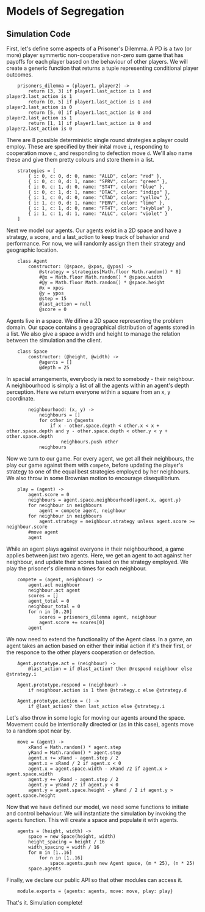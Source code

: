 # Models of Segregation

## Simulation Code


First, let's define some aspects of a Prisoner's Dilemma.  A PD is a two (or more) player symmertic non-cooperative non-zero sum game that has payoffs for each player based on the behaviour of other players.  We will create a generic function that returns a tuple representing conditional player outcomes.


		prisoners_dilemma = (player1, player2) ->
			return [3, 3] if player1.last_action is 1 and player2.last_action is 1
			return [0, 5] if player1.last_action is 1 and player2.last_action is 0
			return [5, 0] if player1.last_action is 0 and player2.last_action is 1
			return [1, 1] if player1.last_action is 0 and player2.last_action is 0


There are 8 possible deterministic single round strategies a player could employ.  These are specified by their inital move `i`, responding to cooperation move `c`, and responding to defection move `d`.  We'll also name these and give them pretty colours and store them in a list.


		strategies = [
			{ i: 0, c: 0, d: 0, name: "ALLD", color: "red" },
			{ i: 0, c: 0, d: 1, name: "SPRV", color: "green" },
			{ i: 0, c: 1, d: 0, name: "ST4T", color: "blue" },
			{ i: 0, c: 1, d: 1, name: "DTAC", color: "indigo" },
			{ i: 1, c: 0, d: 0, name: "CTAD", color: "yellow" },
			{ i: 1, c: 0, d: 1, name: "PERV", color: "lime" },
			{ i: 1, c: 1, d: 0, name: "FT4T", color: "skyblue" },
			{ i: 1, c: 1, d: 1, name: "ALLC", color: "violet" }
		]


Next we model our agents.  Our agents exist in a 2D space and have a strategy, a score, and a last_action to keep track of behavior and performance.  For now, we will randomly assign them their strategy and geographic location.


		class Agent
			constructor: (@space, @xpos, @ypos) ->
				@strategy = strategies[Math.floor Math.random() * 8]
				#@x = Math.floor Math.random() * @space.width
				#@y = Math.floor Math.random() * @space.height
				@x = xpos
				@y = ypos
				@step = 15
				@last_action = null
				@score = 0



Agents live in a space. We difine a 2D space representing the problem domain. Our space contains a geographical distribution of agents stored in a list.  We also give a space a width and height to manage the relation between the simulation and the client.


		class Space
			constructor: (@height, @width) ->
				@agents = []
				@depth = 25


In spacial arrangements, everybody is next to somebody - their neighbour.  A neighbourhood is simply a list of all the agents within an agent's depth perception.  Here we return everyone within a square from an x, y coordinate.


			neighbourhood: (x, y) ->
				neighbours = []
				for other in @agents
					if x - other.space.depth < other.x < x + other.space.depth and y - other.space.depth < other.y < y + other.space.depth
						neighbours.push other
				neighbours


Now we turn to our game.  For every agent, we get all their neighbours, the play our game against them with `compete`, before updating the player's strategy to one of the equal best strategies employed by her neighbours.  We also throw in some Brownian motion to encourage disequilibrium.


		play = (agent) ->
			agent.score = 0
			neighbours = agent.space.neighbourhood(agent.x, agent.y)
			for neighbour in neighbours
				agent = compete agent, neighbour
			for neighbour in neighbours
				agent.strategy = neighbour.strategy unless agent.score >= neighbour.score
			#move agent
			agent


While an agent plays against everyone in their neighbourhood, a game applies between just two agents.  Here, we get an agent to act against her neighbour, and update their scores based on the strategy employed. We play the prisoner's dilemma n times for each neighbour.


		compete = (agent, neighbour) ->
			agent.act neighbour
			neighbour.act agent
			scores = []
			agent_total = 0
			neighbour_total = 0
			for n in [0..20]
				scores = prisoners_dilemma agent, neighbour
				agent.score += scores[0]
			agent


We now need to extend the functionality of the Agent class.  In a game, an agent takes an action based on either their initial action if it's their first, or the responce to the other players cooperation or defection.

		Agent.prototype.act = (neighbour) ->
			@last_action = if @last_action? then @respond neighbour else @strategy.i

		Agent.prototype.respond = (neighbour) ->
			if neighbour.action is 1 then @strategy.c else @strategy.d

		Agent.prototype.action = () ->
			if @last_action? then last_action else @strategy.i


Let's also throw in some logic for moving our agents around the space.  Movement could be intentionally directed or (as in this case), agents move to a random spot near by.


		move = (agent) ->
			xRand = Math.random() * agent.step
			yRand = Math.random() * agent.step
			agent.x += xRand - agent.step / 2
			agent.x = xRand / 2 if agent.x < 0
			agent.x = agent.space.width - xRand /2 if agent.x > agent.space.width
			agent.y += yRand - agent.step / 2
			agent.y = yRand /2 if agent.y < 0
			agent.y = agent.space.height - yRand / 2 if agent.y > agent.space.height


Now that we have defined our model, we need some functions to initiate and control behaviour.  We will instantiate the simulation by invoking the `agents` function.  This will create a space and populate it with agents.


		agents = (height, width) ->
			space = new Space(height, width)
			height_spacing = height / 16
			width_spacing = width / 16
			for m in [1..16]
				for n in [1..16]
					space.agents.push new Agent space, (m * 25), (n * 25) 
			space.agents


Finally, we declare our public API so that other modules can access it.


		module.exports = {agents: agents, move: move, play: play}


That's it. Simulation complete!
